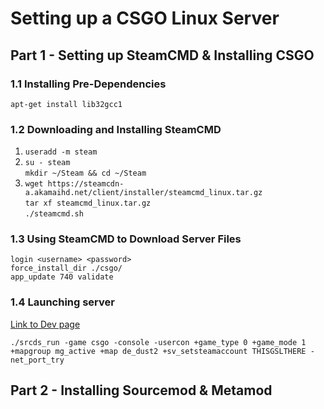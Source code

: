 # Setting up a CSGO Linux Server

## Part 1 - Setting up SteamCMD & Installing CSGO

### 1.1 Installing Pre-Dependencies 
`apt-get install lib32gcc1`

### 1.2 Downloading and Installing SteamCMD

1. `useradd -m steam`
2. `su - steam`\
   `mkdir ~/Steam && cd ~/Steam`
3. `wget https://steamcdn-a.akamaihd.net/client/installer/steamcmd_linux.tar.gz`\
   `tar xf steamcmd_linux.tar.gz`\
   `./steamcmd.sh`

### 1.3 Using SteamCMD to Download Server Files

   `login <username> <password>`\
   `force_install_dir ./csgo/`\
   `app_update 740 validate`

### 1.4 Launching server
[Link to Dev page](https://steamcommunity.com/dev/managegameservers)

`./srcds_run -game csgo -console -usercon +game_type 0 +game_mode 1 +mapgroup mg_active +map de_dust2 +sv_setsteamaccount THISGSLTHERE -net_port_try`

## Part 2 - Installing Sourcemod & Metamod

